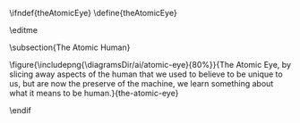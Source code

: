 \ifndef{theAtomicEye}
\define{theAtomicEye}

\editme

\subsection{The Atomic Human}

\figure{\includepng{\diagramsDir/ai/atomic-eye}{80%}}{The Atomic Eye, by slicing away aspects of the human that we used to believe to be unique to us, but are now the preserve of the machine, we learn something about what it means to be human.}{the-atomic-eye}


\endif
